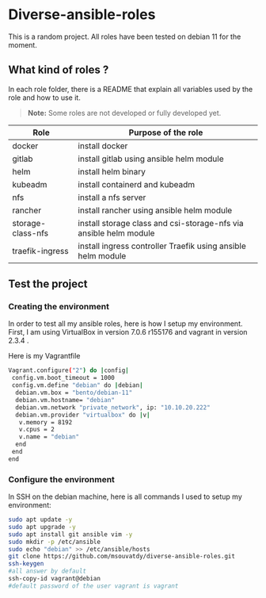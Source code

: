 # Diverse-ansible-roles

This is a random project.
All roles have been tested on debian 11 for the moment.

## What kind of roles ?

In each role folder, there is a README that explain all variables used by the role and how to use it.

> **Note:** Some roles are not developed or fully developed yet.

| Role | Purpose of the role|
|----------------|-------------------------------|
| docker | install docker |
| gitlab | install gitlab using ansible helm module|
| helm   | install helm binary  |
| kubeadm | install containerd and kubeadm|
| nfs   | install a nfs server|
| rancher | install rancher using ansible helm module|
| storage-class-nfs | install storage class and csi-storage-nfs via ansible helm module|
| traefik-ingress| install ingress controller Traefik using ansible helm module|

## Test the project

### Creating the environment

In order to test all my ansible roles, here is how I setup my environment.
First, I am using VirtualBox in version 7.0.6 r155176 and vagrant in version 2.3.4 .

Here is my Vagrantfile

```bash
Vagrant.configure("2") do |config|
 config.vm.boot_timeout = 1000
 config.vm.define "debian" do |debian|
  debian.vm.box = "bento/debian-11"
  debian.vm.hostname= "debian"
  debian.vm.network "private_network", ip: "10.10.20.222"
  debian.vm.provider "virtualbox" do |v|
   v.memory = 8192
   v.cpus = 2
   v.name = "debian"
  end
 end
end
```

### Configure the environment

In SSH on the debian machine, here is all commands I used to setup my environment:

```bash
sudo apt update -y
sudo apt upgrade -y
sudo apt install git ansible vim -y
sudo mkdir -p /etc/ansible
sudo echo "debian" >> /etc/ansible/hosts
git clone https://github.com/msouvatdy/diverse-ansible-roles.git
ssh-keygen
#all answer by default
ssh-copy-id vagrant@debian
#default password of the user vagrant is vagrant
```